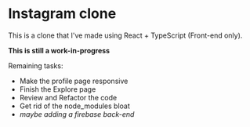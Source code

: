 # Instagram clone

This is a clone that I've made using React + TypeScript (Front-end only).

**This is still a work-in-progress**

Remaining tasks:

- Make the profile page responsive
- Finish the Explore page
- Review and Refactor the code
- Get rid of the node_modules bloat
- *maybe adding a firebase back-end*